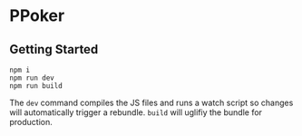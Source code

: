 # PPoker


## Getting Started 

```
npm i
npm run dev
npm run build

```
The `dev` command compiles the JS files and runs a watch script so changes will automatically trigger a rebundle.
`build` will uglifiy the bundle for production.
